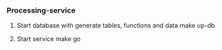 ### Processing-service

1. Start database with generate tables, functions and data
make up-db

2. Start service
make go